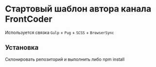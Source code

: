 # Стартовый шаблон автора канала FrontCoder
Используется связка `Gulp` + `Pug` + `SCSS` + `BrowserSync`

## Установка
Склонировать репозиторий и выполнить либо npm install
